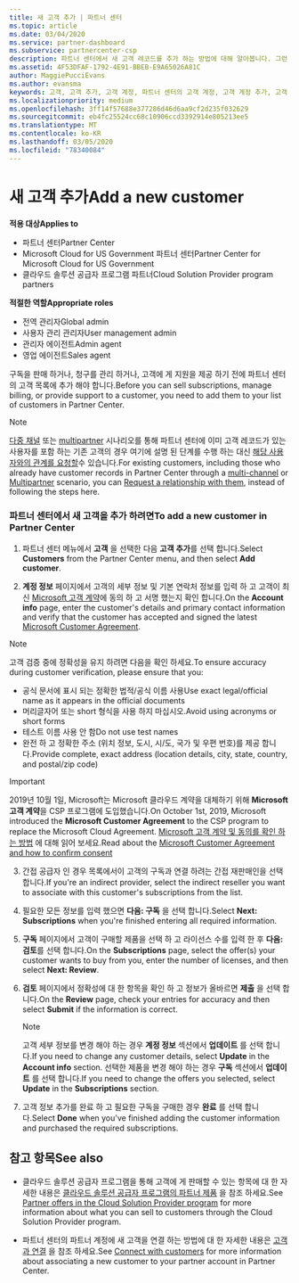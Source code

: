 ```yaml
---
title: 새 고객 추가 | 파트너 센터
ms.topic: article
ms.date: 03/04/2020
ms.service: partner-dashboard
ms.subservice: partnercenter-csp
description: 파트너 센터에서 새 고객 레코드를 추가 하는 방법에 대해 알아봅니다. 그런 다음 고객 구독을 판매 하거나, 대금 청구를 관리 하거나, 고객 지원 서비스를 제공할 수 있습니다.
ms.assetid: 4F53DFAF-1792-4E91-BBEB-E9A65026A81C
author: MaggiePucciEvans
ms.author: evansma
keywords: 고객, 고객 추가, 고객 계정, 파트너 센터의 고객 계정, 고객 계정 추가, 고객 추가, 고객 계정 만들기
ms.localizationpriority: medium
ms.openlocfilehash: 3ff14f57688e377286d46d6aa9cf2d235f032629
ms.sourcegitcommit: eb4fc25524cc68c10906ccd3392914e805213ee5
ms.translationtype: MT
ms.contentlocale: ko-KR
ms.lasthandoff: 03/05/2020
ms.locfileid: "78340084"
---
```

# <a name="add-a-new-customer"></a><span data-ttu-id="00896-105">새 고객 추가</span><span class="sxs-lookup"><span data-stu-id="00896-105">Add a new customer</span></span> 

<span data-ttu-id="00896-106">**적용 대상**</span><span class="sxs-lookup"><span data-stu-id="00896-106">**Applies to**</span></span>

- <span data-ttu-id="00896-107">파트너 센터</span><span class="sxs-lookup"><span data-stu-id="00896-107">Partner Center</span></span>
- <span data-ttu-id="00896-108">Microsoft Cloud for US Government 파트너 센터</span><span class="sxs-lookup"><span data-stu-id="00896-108">Partner Center for Microsoft Cloud for US Government</span></span>
- <span data-ttu-id="00896-109">클라우드 솔루션 공급자 프로그램 파트너</span><span class="sxs-lookup"><span data-stu-id="00896-109">Cloud Solution Provider program partners</span></span>

<span data-ttu-id="00896-110">**적절한 역할**</span><span class="sxs-lookup"><span data-stu-id="00896-110">**Appropriate roles**</span></span>

- <span data-ttu-id="00896-111">전역 관리자</span><span class="sxs-lookup"><span data-stu-id="00896-111">Global admin</span></span>
- <span data-ttu-id="00896-112">사용자 관리 관리자</span><span class="sxs-lookup"><span data-stu-id="00896-112">User management admin</span></span>
- <span data-ttu-id="00896-113">관리자 에이전트</span><span class="sxs-lookup"><span data-stu-id="00896-113">Admin agent</span></span>
- <span data-ttu-id="00896-114">영업 에이전트</span><span class="sxs-lookup"><span data-stu-id="00896-114">Sales agent</span></span>


<span data-ttu-id="00896-115">구독을 판매 하거나, 청구를 관리 하거나, 고객에 게 지원을 제공 하기 전에 파트너 센터의 고객 목록에 추가 해야 합니다.</span><span class="sxs-lookup"><span data-stu-id="00896-115">Before you can sell subscriptions, manage billing, or provide support to a customer, you need to add them to your list of customers in Partner  Center.</span></span>

>[!NOTE]
><span data-ttu-id="00896-116">[다중 채널](multichannel.md) 또는 [multipartner](multipartner.md) 시나리오를 통해 파트너 센터에 이미 고객 레코드가 있는 사용자를 포함 하는 기존 고객의 경우 여기에 설명 된 단계를 수행 하는 대신 [해당 사용자와의 관계를 요청할](request-a-relationship-with-a-customer.md)수 있습니다.</span><span class="sxs-lookup"><span data-stu-id="00896-116">For existing customers, including those who already have customer records in Partner Center through a [multi-channel](multichannel.md) or [Multipartner](multipartner.md) scenario, you can [Request a relationship with them](request-a-relationship-with-a-customer.md), instead of following the steps here.</span></span>

### <a name="to-add-a-new-customer-in-partner-center"></a><span data-ttu-id="00896-117">파트너 센터에서 새 고객을 추가 하려면</span><span class="sxs-lookup"><span data-stu-id="00896-117">To add a new customer in Partner Center</span></span>

1. <span data-ttu-id="00896-118">파트너 센터 메뉴에서 **고객** 을 선택한 다음 **고객 추가**를 선택 합니다.</span><span class="sxs-lookup"><span data-stu-id="00896-118">Select **Customers** from the Partner Center menu, and then select **Add customer**.</span></span>

2. <span data-ttu-id="00896-119">**계정 정보** 페이지에서 고객의 세부 정보 및 기본 연락처 정보를 입력 하 고 고객이 최신 [Microsoft 고객 계약](agreements.md)에 동의 하 고 서명 했는지 확인 합니다.</span><span class="sxs-lookup"><span data-stu-id="00896-119">On the **Account info** page, enter the customer's details and primary contact information and verify that the customer has accepted and signed the latest [Microsoft Customer Agreement](agreements.md).</span></span>

>[!NOTE]
>
><span data-ttu-id="00896-120">고객 검증 중에 정확성을 유지 하려면 다음을 확인 하세요.</span><span class="sxs-lookup"><span data-stu-id="00896-120">To ensure accuracy during customer verification, please ensure that you:</span></span>
>- <span data-ttu-id="00896-121">공식 문서에 표시 되는 정확한 법적/공식 이름 사용</span><span class="sxs-lookup"><span data-stu-id="00896-121">Use exact legal/official name as it appears in the official documents</span></span>
>- <span data-ttu-id="00896-122">머리글자어 또는 short 형식을 사용 하지 마십시오.</span><span class="sxs-lookup"><span data-stu-id="00896-122">Avoid using acronyms or short forms</span></span>
>- <span data-ttu-id="00896-123">테스트 이름 사용 안 함</span><span class="sxs-lookup"><span data-stu-id="00896-123">Do not use test names</span></span>
>- <span data-ttu-id="00896-124">완전 하 고 정확한 주소 (위치 정보, 도시, 시/도, 국가 및 우편 번호)를 제공 합니다.</span><span class="sxs-lookup"><span data-stu-id="00896-124">Provide complete, exact address (location details, city, state, country, and postal/zip code)</span></span>


>[!IMPORTANT] 
> <span data-ttu-id="00896-125">2019년 10월 1일, Microsoft는 Microsoft 클라우드 계약을 대체하기 위해 **Microsoft 고객 계약**을 CSP 프로그램에 도입했습니다.</span><span class="sxs-lookup"><span data-stu-id="00896-125">On October 1st, 2019, Microsoft introduced the **Microsoft Customer Agreement** to the CSP program to replace the Microsoft Cloud Agreement.</span></span> <span data-ttu-id="00896-126">[Microsoft 고객 계약 및 동의를 확인 하는 방법](confirm-customer-agreement.md) 에 대해 읽어 보세요.</span><span class="sxs-lookup"><span data-stu-id="00896-126">Read about the [Microsoft Customer Agreement and how to confirm consent](confirm-customer-agreement.md)</span></span>
  
3. <span data-ttu-id="00896-127">간접 공급자 인 경우 목록에서이 고객의 구독과 연결 하려는 간접 재판매인을 선택 합니다.</span><span class="sxs-lookup"><span data-stu-id="00896-127">If you're an indirect provider, select the indirect reseller you want to associate with this customer's subscriptions from the list.</span></span>

4. <span data-ttu-id="00896-128">필요한 모든 정보를 입력 했으면 **다음: 구독** 을 선택 합니다.</span><span class="sxs-lookup"><span data-stu-id="00896-128">Select **Next: Subscriptions** when you're finished entering all required information.</span></span>

5. <span data-ttu-id="00896-129">**구독** 페이지에서 고객이 구매할 제품을 선택 하 고 라이선스 수를 입력 한 후 **다음: 검토**를 선택 합니다.</span><span class="sxs-lookup"><span data-stu-id="00896-129">On the **Subscriptions** page, select the offer(s) your customer wants to buy from you, enter the number of licenses, and then select **Next: Review**.</span></span>

6. <span data-ttu-id="00896-130">**검토** 페이지에서 정확성에 대 한 항목을 확인 하 고 정보가 올바르면 **제출** 을 선택 합니다.</span><span class="sxs-lookup"><span data-stu-id="00896-130">On the **Review** page, check your entries for accuracy and then select **Submit** if the information is correct.</span></span>

    >[!NOTE]
    ><span data-ttu-id="00896-131">고객 세부 정보를 변경 해야 하는 경우 **계정 정보** 섹션에서 **업데이트** 를 선택 합니다.</span><span class="sxs-lookup"><span data-stu-id="00896-131">If you need to change any customer details, select **Update** in the **Account info** section.</span></span> <span data-ttu-id="00896-132">선택한 제품을 변경 해야 하는 경우 **구독** 섹션에서 **업데이트** 를 선택 합니다.</span><span class="sxs-lookup"><span data-stu-id="00896-132">If you need to change the offers you selected, select **Update** in the **Subscriptions** section.</span></span>

7. <span data-ttu-id="00896-133">고객 정보 추가를 완료 하 고 필요한 구독을 구매한 경우 **완료** 를 선택 합니다.</span><span class="sxs-lookup"><span data-stu-id="00896-133">Select **Done** when you've finished adding the customer information and purchased the required subscriptions.</span></span>

## <a name="see-also"></a><span data-ttu-id="00896-134">참고 항목</span><span class="sxs-lookup"><span data-stu-id="00896-134">See also</span></span>

- <span data-ttu-id="00896-135">클라우드 솔루션 공급자 프로그램을 통해 고객에 게 판매할 수 있는 항목에 대 한 자세한 내용은 [클라우드 솔루션 공급자 프로그램의 파트너 제품](csp-offers.md) 을 참조 하세요.</span><span class="sxs-lookup"><span data-stu-id="00896-135">See [Partner offers in the Cloud Solution Provider program](csp-offers.md) for more information about what you can sell to customers through the Cloud Solution Provider program.</span></span>

- <span data-ttu-id="00896-136">파트너 센터의 파트너 계정에 새 고객을 연결 하는 방법에 대 한 자세한 내용은 [고객과 연결](customer-accounts.md) 을 참조 하세요.</span><span class="sxs-lookup"><span data-stu-id="00896-136">See [Connect with customers](customer-accounts.md) for more information about associating a new customer to your partner account in Partner Center.</span></span>
